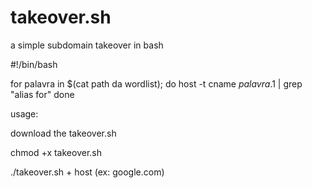 # takeover.sh
a simple subdomain takeover in bash

#!/bin/bash

for palavra in $(cat path da wordlist);
do
host -t cname $palavra.$1 | grep "alias for"
done

usage: 

download the takeover.sh 

chmod +x takeover.sh

./takeover.sh + host (ex: google.com) 
